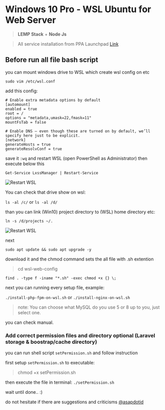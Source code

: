 # Windows 10 Pro - WSL Ubuntu for Web Server

> **LEMP Stack** + **Node Js**

> All service installation from PPA Launchpad [Link](https://launchpad.net/ubuntu)

## Before run all file bash script

you can mount windows drive to WSL which create wsl config on etc

```sudo vim /etc/wsl.conf```

add this config:

```
# Enable extra metadata options by default
[automount]
enabled = true
root = /
options = "metadata,umask=22,fmask=11"
mountFsTab = false

# Enable DNS – even though these are turned on by default, we’ll specify here just to be explicit.
[network]
generateHosts = true
generateResolvConf = true
```

save it `:wq` and restart WSL (open PowerShell as Administrator) then execute below this

```
Get-Service LxssManager | Restart-Service
```

![Restart WSL](./images/wsl-powershell-restart-wsl.jpg "Restart WSL from PowerShell as Administrator")

You can check that drive show on wsl:

`ls -al /c/` or `ls -al /d/`

than you can link (Win10) project directory to (WSL) home directory etc:

`ln -s /d/projects ~/.`

![Restart WSL](./images/wsl-list-home-dir.jpg "Show list home directory WSL")

next

```
sudo apt update && sudo apt upgrade -y
```

download it and the chmod command sets the all file with .sh extention

> cd wsl-web-config

```find . -type f -iname "*.sh" -exec chmod +x {} \;```

next you can running every setup file, example:

`./install-php-fpm-on-wsl.sh` or `./install-nginx-on-wsl.sh`

> note: You can choose what MySQL do you use 5 or 8 up to you, just select one.

you can check manual.

### Add correct permission files and directory optional (Laravel storage & boostrap/cache directory)

you can run shell script `setPermission.sh` and follow instruction

first setup `setPermission.sh` to executable:

> chmod +x setPermission.sh

then execute the file in terminal: `./setPermission.sh`

wait until done.. :)

do not hesitate if there are suggestions and criticisms [@asapdotid](https://github.com/asapdotid)
